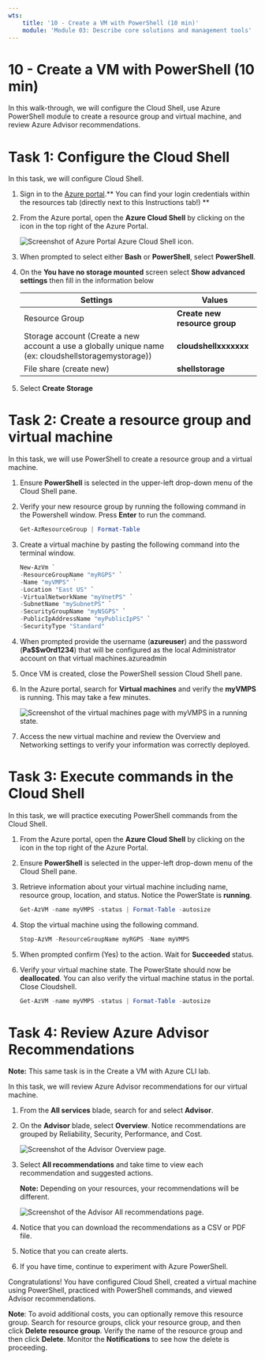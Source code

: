 ```yaml
---
wts:
    title: '10 - Create a VM with PowerShell (10 min)'
    module: 'Module 03: Describe core solutions and management tools'
---
```

# 10 - Create a VM with PowerShell (10 min)

In this walk-through, we will configure the Cloud Shell, use Azure PowerShell module to create a resource group and virtual machine, and review Azure Advisor recommendations. 

# Task 1: Configure the Cloud Shell 

In this task, we will configure Cloud Shell. 

1. Sign in to the [Azure portal](https://portal.azure.com).** You can find your login credentials within the resources tab (directly next to this Instructions tab!)
**
2. From the Azure portal, open the **Azure Cloud Shell** by clicking on the icon in the top right of the Azure Portal.

    ![Screenshot of Azure Portal Azure Cloud Shell icon.](../images/1002.png)

3. When prompted to select either **Bash** or **PowerShell**, select **PowerShell**.

4. On the **You have no storage mounted** screen select **Show advanced settings** then fill in the information below

    | Settings | Values |
    |  -- | -- |
    | Resource Group | **Create new resource group** |
    | Storage account (Create a new account a use a globally unique name (ex: cloudshellstoragemystorage)) | **cloudshellxxxxxxx** |
    | File share (create new) | **shellstorage** |

5. Select **Create Storage**

# Task 2: Create a resource group and virtual machine

In this task, we will use PowerShell to create a resource group and a virtual machine.  

1. Ensure **PowerShell** is selected in the upper-left drop-down menu of the Cloud Shell pane.

2. Verify your new resource group by running the following command in the Powershell window. Press **Enter** to run the command.

    ```PowerShell
    Get-AzResourceGroup | Format-Table
    ```

3. Create a virtual machine by pasting the following command into the terminal window. 

    ```PowerShell
    New-AzVm `
    -ResourceGroupName "myRGPS" `
    -Name "myVMPS" `
    -Location "East US" `
    -VirtualNetworkName "myVnetPS" `
    -SubnetName "mySubnetPS" `
    -SecurityGroupName "myNSGPS" `
    -PublicIpAddressName "myPublicIpPS" `
    -SecurityType "Standard"
    ```
    
4. When prompted provide the username (**azureuser**) and the password (**Pa$$w0rd1234**) that will be configured as the local Administrator account on that virtual machines.azureadmin

5. Once VM is created, close the PowerShell session Cloud Shell pane.

6. In the Azure portal, search for **Virtual machines** and verify the **myVMPS** is running. This may take a few minutes.

    ![Screenshot of the virtual machines page with myVMPS in a running state.](../images/1001.png)

7. Access the new virtual machine and review the Overview and Networking settings to verify your information was correctly deployed. 

# Task 3: Execute commands in the Cloud Shell

In this task, we will practice executing PowerShell commands from the Cloud Shell. 

1. From the Azure portal, open the **Azure Cloud Shell** by clicking on the icon in the top right of the Azure Portal.

2. Ensure **PowerShell** is selected in the upper-left drop-down menu of the Cloud Shell pane.

3. Retrieve information about your virtual machine including name, resource group, location, and status. Notice the PowerState is **running**.

    ```PowerShell
    Get-AzVM -name myVMPS -status | Format-Table -autosize
    ```

4. Stop the virtual machine using the following command. 

    ```PowerShell
    Stop-AzVM -ResourceGroupName myRGPS -Name myVMPS
    ```
5. When prompted confirm (Yes) to the action. Wait for **Succeeded** status.

6. Verify your virtual machine state. The PowerState should now be **deallocated**. You can also verify the virtual machine status in the portal. Close Cloudshell.

    ```PowerShell
    Get-AzVM -name myVMPS -status | Format-Table -autosize
    ```

# Task 4: Review Azure Advisor Recommendations

**Note:** This same task is in the Create a VM with Azure CLI lab. 

In this task, we will review Azure Advisor recommendations for our virtual machine. 

1. From the **All services** blade, search for and select **Advisor**. 

2. On the **Advisor** blade, select **Overview**. Notice recommendations are grouped by Reliability, Security, Performance, and Cost. 

    ![Screenshot of the Advisor Overview page. ](../images/1003.png)

3. Select **All recommendations** and take time to view each recommendation and suggested actions. 

    **Note:** Depending on your resources, your recommendations will be different. 

    ![Screenshot of the Advisor All recommendations page. ](../images/1004.png)

4. Notice that you can download the recommendations as a CSV or PDF file. 

5. Notice that you can create alerts. 

6. If you have time, continue to experiment with Azure PowerShell. 

Congratulations! You have configured Cloud Shell, created a virtual machine using PowerShell, practiced with PowerShell commands, and viewed Advisor recommendations.

**Note**: To avoid additional costs, you can optionally remove this resource group. Search for resource groups, click your resource group, and then click **Delete resource group**. Verify the name of the resource group and then click **Delete**. Monitor the **Notifications** to see how the delete is proceeding.
